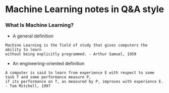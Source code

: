 # Machine Learning notes in Q&A style

### What Is Machine Learning?
- A general definition
```
Machine Learning is the field of study that gives computers the ability to learn 
without being explicitly programmed. - Arthur Samuel, 1959
```
- An engineering-oriented definition
```
A computer is said to learn from experience E with respect to some task T and some performance measure P, 
if its performance on T, as measured by P, improves with experience E. - Tom Mitchell, 1997
```
